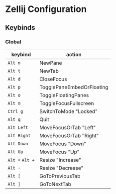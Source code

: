# Zellij Configuration

## Keybinds

### Global

| keybind         | action                    |
| --------------- | ------------------------- |
| `Alt n`         | NewPane                   |
| `Alt t`         | NewTab                    |
| `Alt d`         | CloseFocus                |
| `Alt p`         | TogglePaneEmbedOrFloating |
| `Alt o`         | ToggleFloatingPanes       |
| `Alt m`         | ToggleFocusFullscreen     |
| `Ctrl g`        | SwitchToMode "Locked"     |
| `Alt q`         | Quit                      |
| `Alt Left`      | MoveFocusOrTab "Left"     |
| `Alt Right`     | MoveFocusOrTab "Right"    |
| `Alt Down`      | MoveFocus "Down"          |
| `Alt Up`        | MoveFocus "Up"            |
| `Alt =` `Alt +` | Resize "Increase"         |
| `Alt -`         | Resize "Decrease"         |
| `Alt [`         | GoToPreviousTab           |
| `Alt ]`         | GoToNextTab               |

